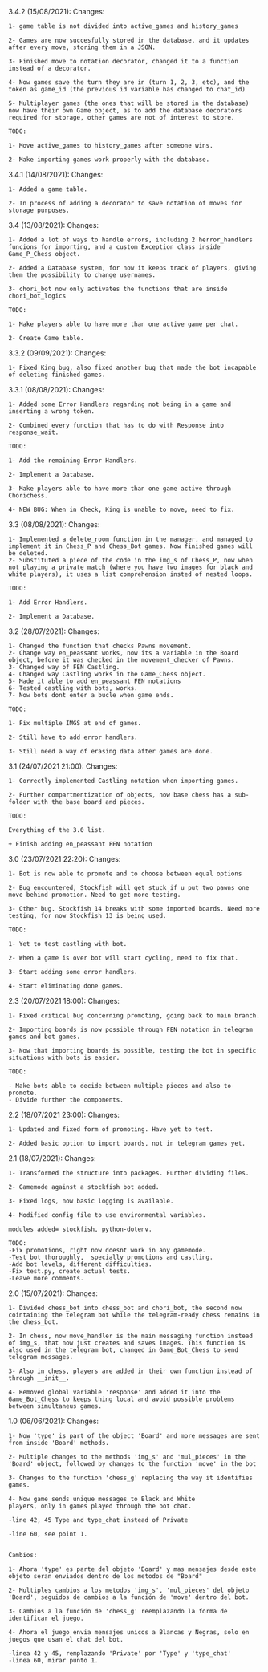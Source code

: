 3.4.2 (15/08/2021):
    Changes:

    1- game table is not divided into active_games and history_games

    2- Games are now succesfully stored in the database, and it updates after every move, storing them in a JSON.

    3- Finished move to notation decorator, changed it to a function instead of a decorator.

    4- Now games save the turn they are in (turn 1, 2, 3, etc), and the token as game_id (the previous id variable has changed to chat_id)

    5- Multiplayer games (the ones that will be stored in the database) now have their own Game object, as to add the database decorators required for storage, other games are not of interest to store.

    TODO:

    1- Move active_games to history_games after someone wins.

    2- Make importing games work properly with the database.

3.4.1 (14/08/2021):
    Changes:

    1- Added a game table.

    2- In process of adding a decorator to save notation of moves for storage purposes.

3.4 (13/08/2021):
    Changes:

    1- Added a lot of ways to handle errors, including 2 herror_handlers funcions for importing, and a custom Exception class inside Game_P_Chess object.

    2- Added a Database system, for now it keeps track of players, giving them the possibility to change usernames.

    3- chori_bot now only activates the functions that are inside chori_bot_logics

    TODO:

    1- Make players able to have more than one active game per chat.

    2- Create Game table.

3.3.2 (09/09/2021):
    Changes:
    
    1- Fixed King bug, also fixed another bug that made the bot incapable of deleting finished games.

3.3.1 (08/08/2021):
    Changes:

    1- Added some Error Handlers regarding not being in a game and inserting a wrong token.

    2- Combined every function that has to do with Response into response_wait.

    TODO:

    1- Add the remaining Error Handlers.

    2- Implement a Database.

    3- Make players able to have more than one game active through Chorichess.

    4- NEW BUG: When in Check, King is unable to move, need to fix.

3.3 (08/08/2021):
    Changes:

    1- Implemented a delete_room function in the manager, and managed to implement it in Chess_P and Chess_Bot games. Now finished games will be deleted.
    2- Substituted a piece of the code in the img_s of Chess_P, now when not playing a private match (where you have two images for black and white players), it uses a list comprehension insted of nested loops.

    TODO:

    1- Add Error Handlers.

    2- Implement a Database.

3.2 (28/07/2021):
    Changes:

    1- Changed the function that checks Pawns movement.
    2- Change way en_peassant works, now its a variable in the Board object, before it was checked in the movement_checker of Pawns.
    3- Changed way of FEN Castling.
    4- Changed way Castling works in the Game_Chess object.  
    5- Made it able to add en_peassant FEN notations
    6- Tested castling with bots, works.
    7- Now bots dont enter a bucle when game ends.

    TODO:

    1- Fix multiple IMGS at end of games. 

    2- Still have to add error handlers.

    3- Still need a way of erasing data after games are done.

3.1 (24/07/2021 21:00):
    Changes:

    1- Correctly implemented Castling notation when importing games.

    2- Further compartmentization of objects, now base chess has a sub-folder with the base board and pieces. 

    TODO:

    Everything of the 3.0 list.

    + Finish adding en_peassant FEN notation

3.0 (23/07/2021 22:20):
    Changes:

    1- Bot is now able to promote and to choose between equal options

    2- Bug encountered, Stockfish will get stuck if u put two pawns one move behind promotion. Need to get more testing.

    3- Other bug. Stockfish 14 breaks with some imported boards. Need more testing, for now Stockfish 13 is being used. 

    TODO:

    1- Yet to test castling with bot.

    2- When a game is over bot will start cycling, need to fix that.

    3- Start adding some error handlers.

    4- Start eliminating done games.

2.3 (20/07/2021 18:00):
    Changes:

    1- Fixed critical bug concerning promoting, going back to main branch.

    2- Importing boards is now possible through FEN notation in telegram games and bot games.

    3- Now that importing boards is possible, testing the bot in specific situations with bots is easier.

    TODO:

    - Make bots able to decide between multiple pieces and also to promote.
    - Divide further the components.

2.2 (18/07/2021 23:00):
    Changes:

    1- Updated and fixed form of promoting. Have yet to test.

    2- Added basic option to import boards, not in telegram games yet.
    
2.1 (18/07/2021):
    Changes:
    
    1- Transformed the structure into packages. Further dividing files.
    
    2- Gamemode against a stockfish bot added.

    3- Fixed logs, now basic logging is available. 

    4- Modified config file to use environmental variables. 

    modules added= stockfish, python-dotenv.

    TODO:
    -Fix promotions, right now doesnt work in any gamemode. 
    -Test bot thoroughly,  specially promotions and castling.
    -Add bot levels, different difficulties. 
    -Fix test.py, create actual tests.
    -Leave more comments.


2.0 (15/07/2021):
    Changes:

    1- Divided chess_bot into chess_bot and chori_bot, the second now cointaining the telegram bot while the telegram-ready chess remains in the chess_bot.

    2- In chess, now move_handler is the main messaging function instead of img_s, that now just creates and saves images. This function is also used in the telegram bot, changed in Game_Bot_Chess to send telegram messages. 

    3- Also in chess, players are added in their own function instead of through __init__.

    4- Removed global variable 'response' and added it into the Game_Bot_Chess to keeps thing local and avoid possible problems between simultaneus games. 


1.0 (06/06/2021):
    Changes:

    1- Now 'type' is part of the object 'Board' and more messages are sent from inside 'Board' methods.

    2- Multiple changes to the methods 'img_s' and 'mul_pieces' in the 'Board' object, followed by changes to the function 'move' in the bot

    3- Changes to the function 'chess_g' replacing the way it identifies games.

    4- Now game sends unique messages to Black and White
    players, only in games played through the bot chat.

    -line 42, 45 Type and type_chat instead of Private

    -line 60, see point 1.


    Cambios:

    1- Ahora 'type' es parte del objeto 'Board' y mas mensajes desde este objeto seran enviados dentro de los metodos de "Board"

    2- Multiples cambios a los metodos 'img_s', 'mul_pieces' del objeto 'Board', seguidos de cambios a la función de 'move' dentro del bot.

    3- Cambios a la función de 'chess_g' reemplazando la forma de identificar el juego.

    4- Ahora el juego envia mensajes unicos a Blancas y Negras, solo en juegos que usan el chat del bot.

    -linea 42 y 45, remplazando 'Private' por 'Type' y 'type_chat'
    -linea 60, mirar punto 1.
